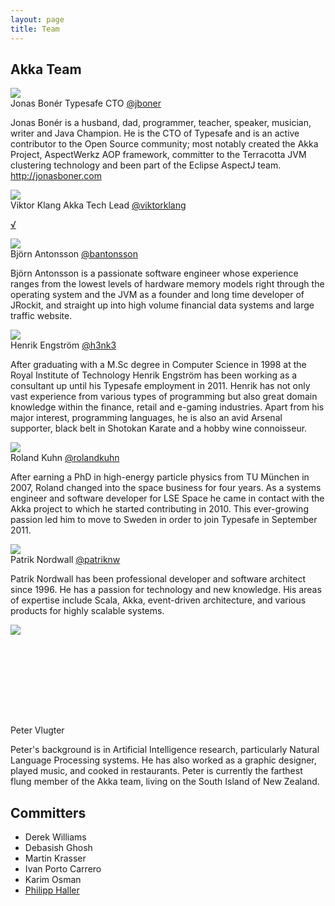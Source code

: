 ```yaml
---
layout: page
title: Team
---
```


<h2>Akka Team</h2>
<div class="row">
	<div class="span6">
		<div class="profile-pic-wrap"><img class="profile-pic" src="http://api.twitter.com/1/users/profile_image/jboner.json?size=bigger" /></div>
		<span class="profile-name">Jonas Bonér</span>
		<span class="profile-title">Typesafe CTO</span>
		<span class="profile-twitter-link"><a href="https://twitter.com/#!/jboner">@jboner</a></span>
		<p class="profile-text">Jonas Bonér is a husband, dad, programmer, teacher, speaker, musician, writer and Java Champion. He is the CTO of Typesafe and is an active contributor to the Open Source community; most notably created the Akka Project, AspectWerkz AOP framework, committer to the Terracotta JVM clustering technology and been part of the Eclipse AspectJ team. <a href="http://jonasboner.com">http://jonasboner.com</a></p>
	</div>
	<div class="span6">
		<div class="profile-pic-wrap"><img class="profile-pic" src="http://api.twitter.com/1/users/profile_image/viktorklang.json?size=bigger" /></div>
		<span class="profile-name">Viktor Klang</span>
		<span class="profile-title">Akka Tech Lead</span>
		<span class="profile-twitter-link"><a href="https://twitter.com/#!/viktorklang">@viktorklang</a></span>
		<p class="profile-text"><a href="http://www.linkedin.com/in/viktorklang">√</a></p>
	</div>
</div>
<div class="row">
	<div class="span6">
		<div class="profile-pic-wrap"><img class="profile-pic" src="http://api.twitter.com/1/users/profile_image/bantonsson.json?size=bigger" /></div>
		<span class="profile-name">Björn Antonsson</span>
		<span class="profile-twitter-link"><a href="https://twitter.com/#!/bantonsson">@bantonsson</a></span>			
		<p class="profile-text">Björn Antonsson is a passionate software engineer whose experience ranges from the lowest levels of hardware memory models right through the operating system and the JVM as a founder and long time developer of JRockit, and straight up into high volume financial data systems and large traffic website.</p>
	</div>
	<div class="span6">
		<div class="profile-pic-wrap"><img class="profile-pic" src="http://api.twitter.com/1/users/profile_image/h3nk3.json?size=bigger" /></div>
		<span class="profile-name">Henrik Engström</span>
		<span class="profile-twitter-link"><a href="https://twitter.com/#!/h3nk3">@h3nk3</a></span>		
		<p class="profile-text">After graduating with a M.Sc degree in Computer Science in 1998 at the Royal Institute of Technology Henrik Engström has been working as a consultant up until his Typesafe employment in 2011. Henrik has not only vast experience from various types of programming but also great domain knowledge within the finance, retail and e-gaming industries. Apart from his major interest, programming languages, he is also an avid Arsenal supporter, black belt in Shotokan Karate and a hobby wine connoisseur.</p>
	</div>
</div>
<div class="row">
	<div class="span6">
		<div class="profile-pic-wrap"><img class="profile-pic" src="http://api.twitter.com/1/users/profile_image/rolandkuhn.json?size=bigger" /></div>
		<span class="profile-name">Roland Kuhn</span>
		<span class="profile-twitter-link"><a href="https://twitter.com/#!/rolandkuhn">@rolandkuhn</a></span>			
		<p class="profile-text">After earning a PhD in high-energy particle physics from TU München in 2007, Roland changed into the space business for four years. As a systems engineer and software developer for LSE Space he came in contact with the Akka project to which he started contributing in 2010. This ever-growing passion led him to move to Sweden in order to join Typesafe in September 2011.</p>
	</div>
	<div class="span6">
		<div class="profile-pic-wrap"><img class="profile-pic" src="http://api.twitter.com/1/users/profile_image/patriknw.json?size=bigger" /></div>
		<span class="profile-name">Patrik Nordwall</span>
		<span class="profile-twitter-link"><a href="https://twitter.com/#!/patriknw">@patriknw</a></span>		
		<p class="profile-text">Patrik Nordwall has been professional developer and software architect since 1996. He has a passion for technology and new knowledge. His areas of expertise include Scala, Akka, event-driven architecture, and various products for highly scalable systems.</p>
	</div>	
</div>
<div class="row">
	<div class="span6">
		<div class="profile-pic-wrap" style="height: 160px;"><img class="profile-pic" src="http://www.gravatar.com/avatar/d1d4a046f41854a01e461b1732bb764b?s=73" /></div>
		<span class="profile-name">Peter Vlugter</span>
		<p class="profile-text">Peter's background is in Artificial Intelligence research, particularly Natural Language Processing systems. He has also worked as a graphic designer, played music, and cooked in restaurants. Peter is currently the farthest flung member of the Akka team, living on the South Island of New Zealand.</p>
	</div>
</div>
<div class="row">
	<div class="span12">
		<h2>Committers</h2>
		<div class="committers">
			<ul>
				<li>Derek Williams</li>
				<li>Debasish Ghosh</li>
				<li>Martin Krasser</li>
				<li>Ivan Porto Carrero</li>
				<li>Karim Osman</li>
				<li><a href="http://lamp.epfl.ch/~phaller">Philipp Haller</a></li>
			</ul>
		</div>
	</div>
</div>